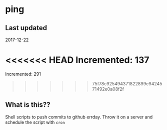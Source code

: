 # ping

## Last updated
2017-12-22

<<<<<<< HEAD
Incremented: 137
=======
Incremented: 291
>>>>>>> 75f78c925494371822899e9424571492e0a08f2f

## What is this?? 
Shell scripts to push commits to github errday. Throw it on a server and schedule the script with `cron`
